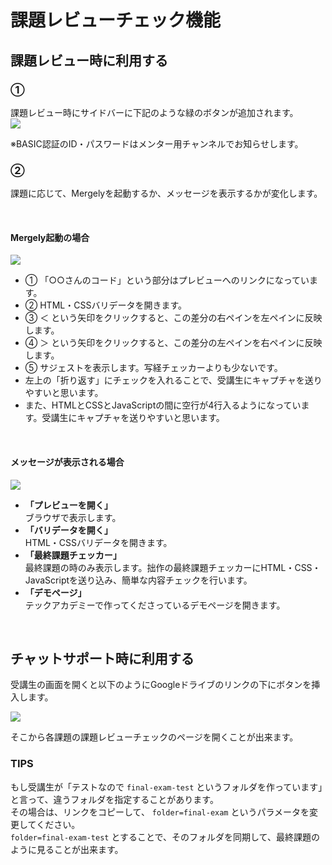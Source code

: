 # 課題レビューチェック機能

## 課題レビュー時に利用する

### ①

課題レビュー時にサイドバーに下記のような緑のボタンが追加されます。  
[![](https://i.gyazo.com/3aec00f120fe202ff395ed4d194e5cba.png)](https://gyazo.com/3aec00f120fe202ff395ed4d194e5cba)

※BASIC認証のID・パスワードはメンター用チャンネルでお知らせします。

### ②

課題に応じて、Mergelyを起動するか、メッセージを表示するかが変化します。

&nbsp;

#### Mergely起動の場合

[![](https://i.gyazo.com/22683711dcc2116887c95c1ff8f0451e.png)](https://gyazo.com/22683711dcc2116887c95c1ff8f0451e)

- ① 「○○さんのコード」という部分はプレビューへのリンクになっています。
- ② HTML・CSSバリデータを開きます。
- ③ ＜ という矢印をクリックすると、この差分の右ペインを左ペインに反映します。
- ④ ＞ という矢印をクリックすると、この差分の左ペインを右ペインに反映します。
- ⑤ サジェストを表示します。写経チェッカーよりも少ないです。
- 左上の「折り返す」にチェックを入れることで、受講生にキャプチャを送りやすいと思います。
- また、HTMLとCSSとJavaScriptの間に空行が4行入るようになっています。受講生にキャプチャを送りやすいと思います。

&nbsp;

#### メッセージが表示される場合

[![](https://i.gyazo.com/8b89fc742e378fab33e5a45ce871884d.png)](https://gyazo.com/8b89fc742e378fab33e5a45ce871884d)

- **「プレビューを開く」**  
ブラウザで表示します。
- **「バリデータを開く」**  
HTML・CSSバリデータを開きます。
- **「最終課題チェッカー」**  
最終課題の時のみ表示します。拙作の最終課題チェッカーにHTML・CSS・JavaScriptを送り込み、簡単な内容チェックを行います。
- **「デモページ」**  
テックアカデミーで作ってくださっているデモページを開きます。

&nbsp;

## チャットサポート時に利用する

受講生の画面を開くと以下のようにGoogleドライブのリンクの下にボタンを挿入します。

[![](https://i.gyazo.com/8c386bedc5b9dc3d9115d1af5be79db8.png)](https://gyazo.com/8c386bedc5b9dc3d9115d1af5be79db8)

そこから各課題の課題レビューチェックのページを開くことが出来ます。

### TIPS

もし受講生が「テストなので `final-exam-test` というフォルダを作っています」と言って、違うフォルダを指定することがあります。  
その場合は、リンクをコピーして、 `folder=final-exam` というパラメータを変更してください。  
`folder=final-exam-test` とすることで、そのフォルダを同期して、最終課題のように見ることが出来ます。

